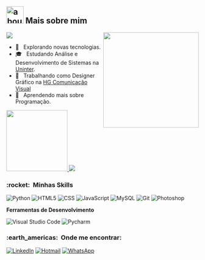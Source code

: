 ## <img width="45" alt="about" src="https://raw.github.com/elizarov/elizarov/master/about.png"> Mais sobre mim

<img align="right" width="250" src="https://i2.wp.com/allhtaccess.info/wp-content/uploads/2018/03/programming.gif?fit=1281%2C716&ssl=1" />

![](https://komarev.com/ghpvc/?username=Gustavo-BackEnd&color=006bed)

- 🤔 &nbsp; Explorando novas tecnologias.
- 🎓 &nbsp; Estudando Análise e Desenvolvimento de Sistemas na <a href="https://www.uninter.com/graduacao-ead/?msclkid=16ca7f0dd63813ceb2bf1b18f728efd4&utm_source=bing&utm_medium=cpc&utm_campaign=%5BGRAD_EAD%5D%5BBing%5D%5BConversao%5D%5BGeral%5D%5BAlways_On%5D&utm_term=Uninter%20EAD&utm_content=Uninter%20(Novo)">Uninter</a>.
- 💼 &nbsp; Trabalhando como Designer Gráfico na <a href="(https://img.shields.io/badge/WhatsApp-25D366?style=for-the-badge&logo=whatsapp&logoColor=white)](https://wa.me/message/NQFTTPAOXB7LK1/)">HG Comunicação Visual</a>
- 🌱 &nbsp; Aprendendo mais sobre Programação.

<a href="https://github.com/Gustavo-BackEnd">
  <img height="160" src="https://github-readme-stats.vercel.app/api?username=Gustavo-BackEnd&theme=dracula&hide=true" />
  <img align="160" src="https://github-readme-stats.vercel.app/api/top-langs/?username=Gustavo-BackEnd&theme=dracula&hide_langs_below=1" />
</a>

<h3> :rocket: &nbsp;Minhas Skills </h3>

  ![Python](https://img.shields.io/badge/Python-14354C?style=for-the-badge&logo=python&logoColor=white) 
  ![HTML5](https://img.shields.io/badge/HTML5-E34F26?style=for-the-badge&logo=html5&logoColor=white)
  ![CSS](https://img.shields.io/badge/CSS-239120?&style=for-the-badge&logo=css3&logoColor=white)
  ![JavaScript](https://img.shields.io/badge/JavaScript-F7DF1E?style=for-the-badge&logo=javascript&logoColor=black)
  ![MySQL](https://img.shields.io/badge/MySQL-00000F?style=for-the-badge&logo=mysql&logoColor=white)
  ![Git](https://img.shields.io/badge/Git-E34F26?style=for-the-badge&logo=git&logoColor=white)
  ![Photoshop](https://img.shields.io/badge/Adobe%20Photoshop-31A8FF?style=for-the-badge&logo=Adobe%20Photoshop&logoColor=black)
  


**Ferramentas de Desenvolvimento**

  ![Visual Studio Code](https://img.shields.io/badge/Visual_Studio_Code-0078D4?style=for-the-badge&logo=visual%20studio%20code&logoColor=white)
  ![Pycharm](https://img.shields.io/badge/PyCharm-000000.svg?&style=for-the-badge&logo=PyCharm&logoColor=white)


<h3> :earth_americas: &nbsp;Onde me encontrar: </h3> 

[![LinkedIn](https://img.shields.io/badge/LinkedIn-0077B5?style=for-the-badge&logo=linkedin&logoColor=white)](https://www.linkedin.com/in/gustavo-alves-lima-78a871180/)
[![Hotmail](https://img.shields.io/badge/Microsoft_Outlook-0078D4?style=for-the-badge&logo=microsoft-outlook&logoColor=white)](mailto:gu_alveslima@hotmail.com/)
[![WhatsApp](https://img.shields.io/badge/WhatsApp-25D366?style=for-the-badge&logo=whatsapp&logoColor=white)](https://wa.me/message/NQFTTPAOXB7LK1/)

